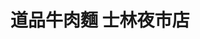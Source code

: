 ---
title: "道品牛肉麵 士林夜市店"
description: "道品牛肉麵 士林夜市店"
layout: shop
keywords:
  - 美食競賽
  - 台灣美食
  - 美食精選
datePublished: "2025-06-30"
dateModified: "2025-07-07"
city: "台北市"
district: "士林區"
address: "111台北市士林區大南路55號"
phone: "0963602751"
geo: "25.089129348429772, 121.52481887636193"
google_map: "https://maps.app.goo.gl/E4GADwSyUDPPDpbSA"
footinder: ""
official: "https://www.facebook.com/profile.php?id=61566541616239"
award:
  - name: "台北國際牛肉麵節"
    year: "2024"
    entries:
      - group: "鮮食組"
        cooking_style: "清燉"
        rank: "銀牌"
      - group: "鮮食組"
        cooking_style: "樂齡創意"
        rank: "銀牌"

---